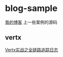 # blog-sample
[我的博客]("https://blog.csdn.net/scientificCommunity?spm=1001.2101.3001.5343") 上一些案例的源码

## vertx
[Vertx实战之全链路追踪日志]("https://editor.csdn.net/md/?articleId=117530394")
